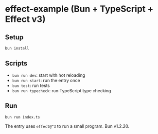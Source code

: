 # effect-example (Bun + TypeScript + Effect v3)

## Setup

```bash
bun install
```

## Scripts

- `bun run dev`: start with hot reloading
- `bun run start`: run the entry once
- `bun test`: run tests
- `bun run typecheck`: run TypeScript type checking

## Run

```bash
bun run index.ts
```

The entry uses `effect@^3` to run a small program. Bun v1.2.20.
